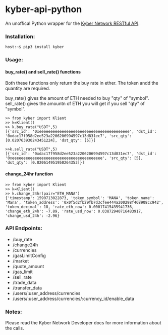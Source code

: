  # kyber-api-python
 An unoffical Python wrapper for the [Kyber Network RESTful API](https://developer.kyber.network/docs/API_ABI-RESTfulAPI/).
 
 ### Installation:
 ```
 host:~$ pip3 install kyber
 ```
 
 ### Usage:
 
 #### buy_rate() and sell_rate() functions
 Both these functions only return the buy rate in ether. The token andd the quantity are required.
 
 buy_rate() gives the amount of ETH needed to buy "qty" of "symbol".
 sell_rate() gives the amountn of ETH you will get if you sell "qty" of "symbol".
 
  ```
 >> from kyber import Klient
 >> k=Klient()
 >> k.buy_rate("USDT",5) 
[{'src_id': '0xeeeeeeeeeeeeeeeeeeeeeeeeeeeeeeeeeeeeeeee', 'dst_id': '0xdac17f958d2ee523a2206206994597c13d831ec7', 'src_qty': [0.020763930243451224], 'dst_qty': [5]}]

>>k.sell_rate("USDT",5)
[{'src_id': '0xdac17f958d2ee523a2206206994597c13d831ec7', 'dst_id': '0xeeeeeeeeeeeeeeeeeeeeeeeeeeeeeeeeeeeeeeee', 'src_qty': [5], 'dst_qty': [0.020614951950264353]}]
 
 ```
 
 #### change_24hr function
 ```
 >> from kyber import Klient
 >> k=Klient()
 >> k.change_24hr(pair="ETH_MANA") 
 {'timestamp': 1590713022873, 'token_symbol': 'MANA', 'token_name': 'Mana', 'token_address': '0x0f5d2fb29fb7d3cfee444a200298f468908cc942', 'token_decimal': 18, 'rate_eth_now': 0.00017415435941736, 'change_eth_24h': -7.89, 'rate_usd_now': 0.03872940716483917, 'change_usd_24h': -2.96}
 ```
 
 
 
 ### API Endpoints:
 
* /buy_rate
* /change24h
* /currencies
* /gasLimitConfig
* /market
* /quote_amount
* /gas_limit
* /sell_rate
* /trade_data
* /transfer_data
* /users/:user_address/currencies
* /users/:user_address/currencies/:currency_id/enable_data

 ### Notes:
Please read the Kyber Network Developer docs for more information about the calls.

